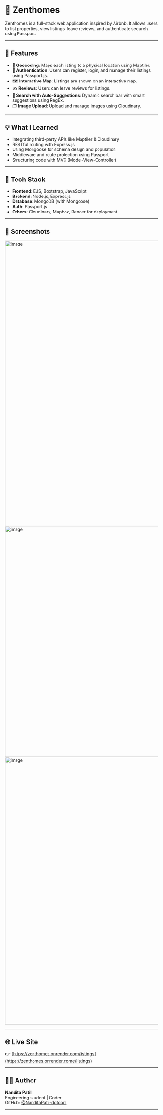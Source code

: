 # 🏡 Zenthomes

Zenthomes is a full-stack web application inspired by Airbnb. It allows users to list properties, view listings, leave reviews, and authenticate securely using Passport.

---

## 🚀 Features

- 🧭 **Geocoding**: Maps each listing to a physical location using Maptiler.
- 🔐 **Authentication**: Users can register, login, and manage their listings using Passport.js.
- 🗺️ **Interactive Map**: Listings are shown on an interactive map.
- ✍️ **Reviews**: Users can leave reviews for listings.
- 🧠 **Search with Auto-Suggestions**: Dynamic search bar with smart suggestions using RegEx.
- 🗂️ **Image Upload**: Upload and manage images using Cloudinary.

---

## 💡 What I Learned

- Integrating third-party APIs like Maptiler & Cloudinary
- RESTful routing with Express.js
- Using Mongoose for schema design and population
- Middleware and route protection using Passport
- Structuring code with MVC (Model-View-Controller)

---

## 🔧 Tech Stack

- **Frontend**: EJS, Bootstrap, JavaScript
- **Backend**: Node.js, Express.js
- **Database**: MongoDB (with Mongoose)
- **Auth**: Passport.js
- **Others**: Cloudinary, Mapbox, Render for deployment

---

## 📸 Screenshots

<img width="1857" height="942" alt="image" src="https://github.com/user-attachments/assets/6c61d41a-cf5a-4423-95ae-372b7f60aebf" />
<img width="940" height="761" alt="image" src="https://github.com/user-attachments/assets/e1f4744c-41f0-40b6-982a-7c6f61d47ee3" />
<img width="833" height="882" alt="image" src="https://github.com/user-attachments/assets/b174839c-a970-4075-9f1c-61b12d88fa9f" />




---

## 🌐 Live Site

👉 [https://zenthomes.onrender.com/listings](https://zenthomes.onrender.come/listings)

---

## 🧙‍♀️ Author

**Nandita Patil**  
Engineering student | Coder  
GitHub: [@NanditaPatil-dotcom](https://github.com/NanditaPatil-dotcom)

---


